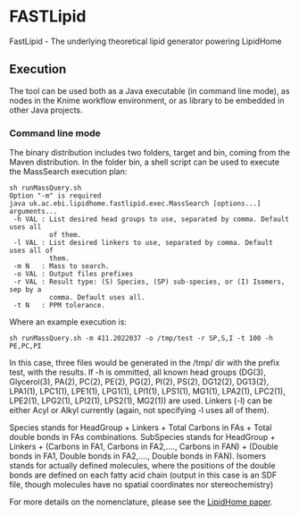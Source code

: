# FASTLipid
FastLipid - The underlying theoretical lipid generator powering LipidHome

## Execution

The tool can be used both as a Java executable (in command line mode), as nodes in the Knime workflow environment, or as library to be embedded in other Java projects.

### Command line mode

The binary distribution includes two folders, target and bin, coming from the Maven distribution. In the folder bin, a shell script can be used to execute the MassSearch execution plan:

```shell
sh runMassQuery.sh
Option "-m" is required
java uk.ac.ebi.lipidhome.fastlipid.exec.MassSearch [options...] arguments...
 -h VAL : List desired head groups to use, separated by comma. Default uses all
          of them.
 -l VAL : List desired linkers to use, separated by comma. Default uses all of
          them.
 -m N   : Mass to search.
 -o VAL : Output files prefixes
 -r VAL : Result type: (S) Species, (SP) sub-species, or (I) Isomers, sep by a
          comma. Default uses all.
 -t N   : PPM tolerance.
```

Where an example execution is:

```
sh runMassQuery.sh -m 411.2022037 -o /tmp/test -r SP,S,I -t 100 -h PE,PC,PI
```

In this case, three files would be generated in the /tmp/ dir with the prefix test, with the results. If -h is ommitted, all known head groups (DG(3), Glycerol(3), PA(2), PC(2), PE(2), PG(2), PI(2), PS(2), DG12(2), DG13(2), LPA1(1), LPC1(1), LPE1(1), LPG1(1), LPI1(1), LPS1(1), MG1(1), LPA2(1), LPC2(1), LPE2(1), LPG2(1), LPI2(1), LPS2(1), MG2(1)) are used. Linkers (-l) can be either Acyl or Alkyl currently (again, not specifying -l uses all of them).

Species stands for HeadGroup + Linkers + Total Carbons in FAs + Total double bonds in FAs combinations.
SubSpecies stands for HeadGroup + Linkers + (Carbons in FA1, Carbons in FA2,...., Carbons in FAN) + (Double bonds in FA1, Double bonds in FA2,...., Double bonds in FAN).
Isomers stands for actually defined molecules, where the positions of the double bonds are defined on each fatty acid chain (output in this case is an SDF file, though molecules have no spatial coordinates nor stereochemistry)   

For more details on the nomenclature, please see the [LipidHome paper](http://www.ncbi.nlm.nih.gov/pubmed/23667450).
